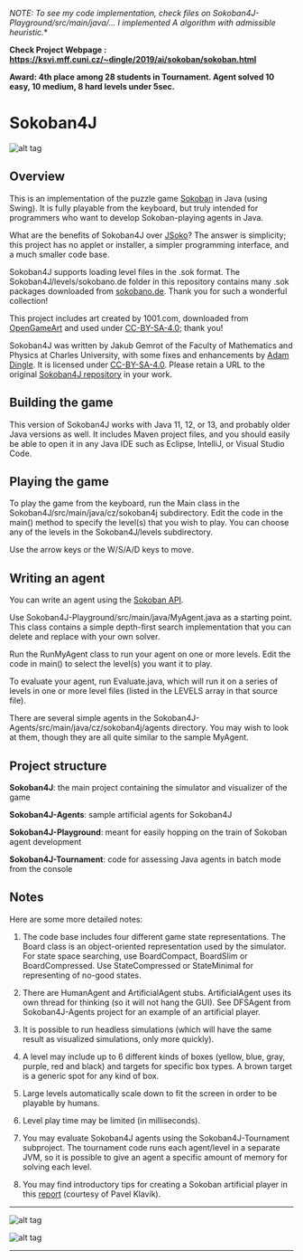 **NOTE: To see my code implementation, check files on Sokoban4J-Playground/src/main/java/... I implemented A* algorithm with admissible heuristic.**

**Check Project Webpage : https://ksvi.mff.cuni.cz/~dingle/2019/ai/sokoban/sokoban.html**

**Award: 4th place among 28 students in Tournament. Agent solved 10 easy, 10 medium, 8 hard levels under 5sec.**


# Sokoban4J

![alt tag](https://github.com/kefik/Sokoban4J/raw/master/Sokoban4J/screenshot.png)

## Overview

This is an implementation of the puzzle game [Sokoban](https://en.wikipedia.org/wiki/Sokoban) in Java (using Swing).  It is fully playable from the keyboard, but truly intended for programmers who want to develop Sokoban-playing agents in Java.

What are the benefits of Sokoban4J over [JSoko](http://www.sokoban-online.de/jsoko.html)? The answer is simplicity; this project has no applet or installer, a simpler programming interface, and a much smaller code base.

Sokoban4J supports loading level files in the .sok format.  The Sokoban4J/levels/sokobano.de folder in this repository contains many .sok packages downloaded from [sokobano.de](http://sokobano.de/en/levels.php). Thank you for such a wonderful collection!

This project includes art created by 1001.com, downloaded from [OpenGameArt](http://opengameart.org/content/sokoban-pack) and used under [CC-BY-SA-4.0](https://creativecommons.org/licenses/by-sa/4.0/legalcode); thank you!

Sokoban4J was written by Jakub Gemrot of the Faculty of Mathematics and Physics at Charles University, with some fixes and enhancements by [Adam Dingle](https://ksvi.mff.cuni.cz/~dingle/).  It is licensed under [CC-BY-SA-4.0](https://creativecommons.org/licenses/by-sa/4.0/legalcode). Please retain a URL to the original [Sokoban4J repository](https://github.com/kefik/Sokoban4J) in your work.

## Building the game

This version of Sokoban4J works with Java 11, 12, or 13, and probably older Java versions as well.  It includes Maven project files, and you should easily be able to open it in any Java IDE such as Eclipse, IntelliJ, or Visual Studio Code.

## Playing the game

To play the game from the keyboard, run the Main class in the Sokoban4J/src/main/java/cz/sokoban4j subdirectory.  Edit the code in the main() method to specify the level(s) that you wish to play.  You can choose any of the levels in the Sokoban4J/levels subdirectory.

Use the arrow keys or the W/S/A/D keys to move.

## Writing an agent

You can write an agent using the [Sokoban API](https://ksvi.mff.cuni.cz/~dingle/2018/ai/sokoban_api.html).

Use Sokoban4J-Playground/src/main/java/MyAgent.java as a starting point.  This class contains a simple depth-first search implementation that you can delete and replace with your own solver.

Run the RunMyAgent class to run your agent on one or more levels.  Edit the code in main() to select the level(s) you want it to play.

To evaluate your agent, run Evaluate.java, which will run it on a series of levels in one or more level files (listed in the LEVELS array in that source file).

There are several simple agents in the Sokoban4J-Agents/src/main/java/cz/sokoban4j/agents directory.  You may wish to look at them, though they are all quite similar to the sample MyAgent.

## Project structure

**Sokoban4J**: the main project containing the simulator and visualizer of the game

**Sokoban4J-Agents**: sample artificial agents for Sokoban4J

**Sokoban4J-Playground**: meant for easily hopping on the train of Sokoban agent development

**Sokoban4J-Tournament**: code for assessing Java agents in batch mode from the console

## Notes

Here are some more detailed notes:

1. The code base includes four different game state representations.  The Board class is an object-oriented representation used by the simulator.  For state space searching, use BoardCompact, BoardSlim or BoardCompressed. Use StateCompressed or StateMinimal for representing of no-good states.

1. There are HumanAgent and ArtificialAgent stubs.  ArtificialAgent uses its own thread for thinking (so it will not hang the GUI). See DFSAgent from Sokoban4J-Agents project for an example of an artificial player.

1. It is possible to run headless simulations (which will have the same result as visualized simulations, only more quickly).

1. A level may include up to 6 different kinds of boxes (yellow, blue, gray, purple, red and black) and targets for specific box types. A brown target is a generic spot for any kind of box.

1. Large levels automatically scale down to fit the screen in order to be playable by humans.

1. Level play time may be limited (in milliseconds).

1. You may evaluate Sokoban4J agents using the Sokoban4J-Tournament subproject.  The tournament code runs each agent/level in a separate JVM, so it is possible to give an agent a specific amount of memory for solving each level.

1. You may find introductory tips for creating a Sokoban artificial player in this [report](http://pavel.klavik.cz/projekty/solver/solver.pdf) (courtesy of Pavel Klavík).

------------------------------------------------------------

![alt tag](https://github.com/kefik/Sokoban4J/raw/master/Sokoban4J/screenshot2.png)

![alt tag](https://github.com/kefik/Sokoban4J/raw/master/Sokoban4J/screenshot3.png)

------------------------------------------------------------

